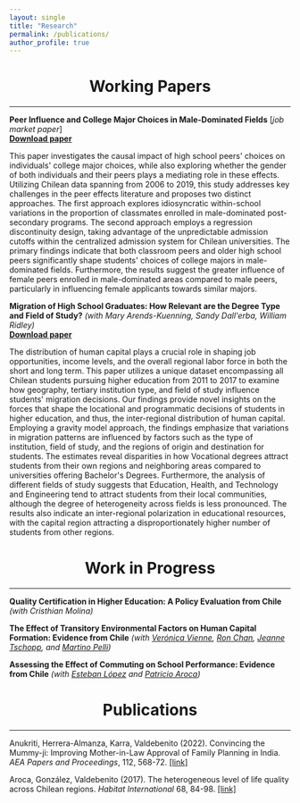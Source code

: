 ```yaml
---
layout: single
title: "Research"
permalink: /publications/
author_profile: true
---
```


# <center> Working Papers </center>
- - -

**Peer Influence and College Major Choices in Male-Dominated Fields** [*job market paper*] <br/>
**[Download paper](https://rvaldebenito.github.io/files/valdebenito_jmp_peers_college.pdf)**

 This paper investigates the causal impact of high school peers' choices on individuals' college major choices, while also exploring whether the gender of both individuals and their peers plays a mediating role in these effects. Utilizing Chilean data spanning from 2006 to 2019, this study addresses key challenges in the peer effects literature and proposes two distinct approaches. The first approach explores idiosyncratic within-school variations in the proportion of classmates enrolled in male-dominated post-secondary programs. The second approach employs a regression discontinuity design, taking advantage of the unpredictable admission cutoffs within the centralized admission system for Chilean universities. The primary findings indicate that both classroom peers and older high school peers significantly shape students' choices of college majors in male-dominated fields. Furthermore, the results suggest the greater influence of female peers enrolled in male-dominated areas compared to male peers, particularly in influencing female applicants towards similar majors.




**Migration of High School Graduates: How Relevant are the Degree Type and Field of Study?**
*(with Mary Arends-Kuenning, Sandy Dall'erba, William Ridley)*
<br/>
**[Download paper](https://rvaldebenito.github.io/files/valdebenito_et_al_migration_paper.pdf)**

The distribution of human capital plays a crucial role in shaping job opportunities, income levels, and the overall regional labor force in both the short and long term. This paper utilizes a unique dataset encompassing all Chilean students pursuing higher education from 2011 to 2017 to examine how geography, tertiary institution type, and field of study influence students' migration decisions. Our findings provide novel insights on the forces that shape the locational and programmatic decisions of students in higher education, and thus, the inter-regional distribution of human capital. Employing a gravity model approach, the findings emphasize that variations in migration patterns are influenced by factors such as the type of institution, field of study, and the regions of origin and destination for students. The estimates reveal disparities in how Vocational degrees attract students from their own regions and neighboring areas compared to universities offering Bachelor's Degrees. Furthermore, the analysis of different fields of study suggests that Education, Health, and Technology and Engineering tend to attract students from their local communities, although the degree of heterogeneity across fields is less pronounced. The results also indicate an inter-regional polarization in educational resources, with the capital region attracting a disproportionately higher number of students from other regions.


# <center> Work in Progress </center>
- - -

**Quality Certification in Higher Education: A Policy Evaluation from Chile** 
*(with Cristhian Molina)*

**The Effect of Transitory Environmental Factors on Human Capital Formation: Evidence from Chile**
*(with [Verónica Vienne](https://sites.google.com/view/veronicavienne/home), [Ron Chan](https://sites.google.com/site/ronhschan), [Jeanne Tschopp](https://jtschopp.com/), and [Martino Pelli](https://sites.google.com/site/martinopelli/home))*

**Assessing the Effect of Commuting on School Performance: Evidence from Chile** 
*(with [Esteban López](https://klesse.utsa.edu/research/curpr/_blocks/_staff/ochoa-lopez-esteban1.html) and [Patricio Aroca](https://scholar.google.com/citations?user=1cfyyTEAAAAJ&hl=pt-PT))*



# <center> Publications </center>
- - -

Anukriti, Herrera-Almanza, Karra, Valdebenito (2022). Convincing the Mummy-ji: Improving Mother-in-Law Approval of Family Planning in India. *AEA Papers and Proceedings*, 112, 568-72. [[link]](https://www.aeaweb.org/articles?id=10.1257/pandp.20221122)

Aroca, González, Valdebenito (2017). The heterogeneous level of life quality across Chilean regions. *Habitat International* 68, 84-98. [[link]](https://www.sciencedirect.com/science/article/pii/S0197397516307937)




